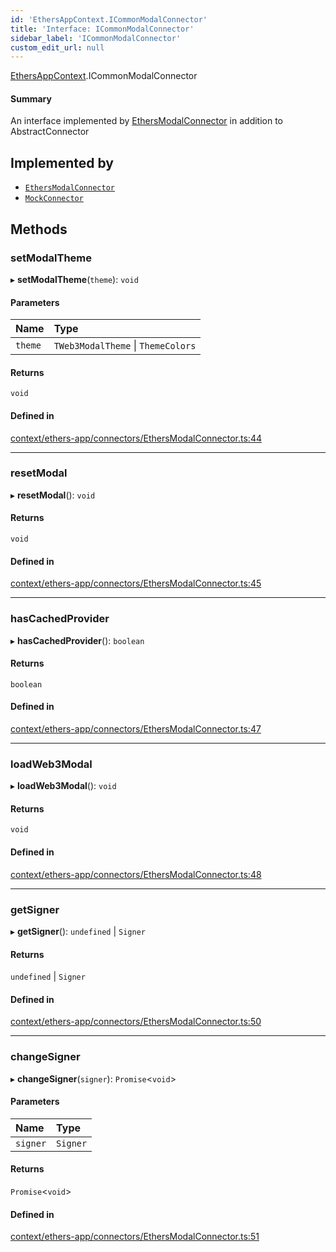 ```yaml
---
id: 'EthersAppContext.ICommonModalConnector'
title: 'Interface: ICommonModalConnector'
sidebar_label: 'ICommonModalConnector'
custom_edit_url: null
---
```


[EthersAppContext](../modules/EthersAppContext.md).ICommonModalConnector

#### Summary

An interface implemented by [EthersModalConnector](../classes/EthersAppContext.EthersModalConnector.md) in addition to AbstractConnector

## Implemented by

- [`EthersModalConnector`](../classes/EthersAppContext.EthersModalConnector.md)
- [`MockConnector`](../classes/TestUtils.MockConnector.md)

## Methods

### setModalTheme

▸ **setModalTheme**(`theme`): `void`

#### Parameters

| Name    | Type                               |
| :------ | :--------------------------------- |
| `theme` | `TWeb3ModalTheme` \| `ThemeColors` |

#### Returns

`void`

#### Defined in

[context/ethers-app/connectors/EthersModalConnector.ts:44](https://github.com/scaffold-eth/eth-hooks/blob/b2e0cac/src/context/ethers-app/connectors/EthersModalConnector.ts#L44)

---

### resetModal

▸ **resetModal**(): `void`

#### Returns

`void`

#### Defined in

[context/ethers-app/connectors/EthersModalConnector.ts:45](https://github.com/scaffold-eth/eth-hooks/blob/b2e0cac/src/context/ethers-app/connectors/EthersModalConnector.ts#L45)

---

### hasCachedProvider

▸ **hasCachedProvider**(): `boolean`

#### Returns

`boolean`

#### Defined in

[context/ethers-app/connectors/EthersModalConnector.ts:47](https://github.com/scaffold-eth/eth-hooks/blob/b2e0cac/src/context/ethers-app/connectors/EthersModalConnector.ts#L47)

---

### loadWeb3Modal

▸ **loadWeb3Modal**(): `void`

#### Returns

`void`

#### Defined in

[context/ethers-app/connectors/EthersModalConnector.ts:48](https://github.com/scaffold-eth/eth-hooks/blob/b2e0cac/src/context/ethers-app/connectors/EthersModalConnector.ts#L48)

---

### getSigner

▸ **getSigner**(): `undefined` \| `Signer`

#### Returns

`undefined` \| `Signer`

#### Defined in

[context/ethers-app/connectors/EthersModalConnector.ts:50](https://github.com/scaffold-eth/eth-hooks/blob/b2e0cac/src/context/ethers-app/connectors/EthersModalConnector.ts#L50)

---

### changeSigner

▸ **changeSigner**(`signer`): `Promise`<`void`\>

#### Parameters

| Name     | Type     |
| :------- | :------- |
| `signer` | `Signer` |

#### Returns

`Promise`<`void`\>

#### Defined in

[context/ethers-app/connectors/EthersModalConnector.ts:51](https://github.com/scaffold-eth/eth-hooks/blob/b2e0cac/src/context/ethers-app/connectors/EthersModalConnector.ts#L51)
